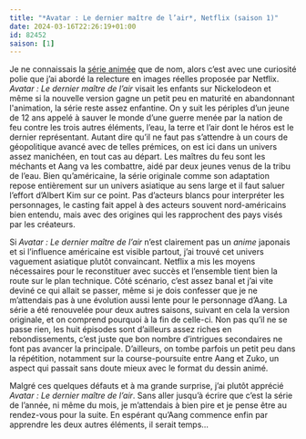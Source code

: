 ```yaml
---
title: "*Avatar : Le dernier maître de l’air*, Netflix (saison 1)"
date: 2024-03-16T22:26:19+01:00
id: 82452 
saison: [1]
---
```


Je ne connaissais la [série animée](https://nicolasfurno.fr/serie/avatar-dernier-maitre-air-nickelodeon/) que de nom, alors c’est avec une curiosité polie que j’ai abordé la relecture en images réelles proposée par Netflix. *Avatar : Le dernier maître de l’air* visait les enfants sur ‌Nickelodeon et même si la nouvelle version gagne un petit peu en maturité en abandonnant l'animation, la série reste assez enfantine. On y suit les périples d’un jeune de 12 ans appelé à sauver le monde d’une guerre menée par la nation de feu contre les trois autres éléments, l’eau, la terre et l’air dont le héros est le dernier représentant. Autant dire qu’il ne faut pas s’attendre à un cours de géopolitique avancé avec de telles prémices, on est ici dans un univers assez manichéen, en tout cas au départ. Les maîtres du feu sont les méchants et Aang va les combattre, aidé par deux jeunes venus de la tribu de l’eau. Bien qu’américaine, la série originale comme son adaptation repose entièrement sur un univers asiatique au sens large et il faut saluer l’effort d’Albert Kim sur ce point. Pas d’acteurs blancs pour interpréter les personnages, le casting fait appel à des acteurs souvent nord-américains bien entendu, mais avec des origines qui les rapprochent des pays visés par les créateurs. 

Si *Avatar : Le dernier maître de l’air* n’est clairement pas un *anime* japonais et si l’influence américaine est visible partout, j’ai trouvé cet univers vaguement asiatique plutôt convaincant. Netflix a mis les moyens nécessaires pour le reconstituer avec succès et l’ensemble tient bien la route sur le plan technique. Côté scénario, c’est assez banal et j’ai vite deviné ce qui allait se passer, même si je dois confesser que je ne m’attendais pas à une évolution aussi lente pour le personnage d’Aang. La série a été renouvelée pour deux autres saisons, suivant en cela la version originale, et on comprend pourquoi à la fin de celle-ci. Non pas qu’il ne se passe rien, les huit épisodes sont d’ailleurs assez riches en rebondissements, c’est juste que bon nombre d’intrigues secondaires ne font pas avancer la principale. D’ailleurs, on tombe parfois un petit peu dans la répétition, notamment sur la course-poursuite entre Aang et Zuko, un aspect qui passait sans doute mieux avec le format du dessin animé. 

Malgré ces quelques défauts et à ma grande surprise, j’ai plutôt apprécié *Avatar : Le dernier maître de l’air*. Sans aller jusqu’à écrire que c’est la série de l’année, ni même du mois, je m’attendais à bien pire et je pense être au rendez-vous pour la suite. En espérant qu’Aang commence enfin par apprendre les deux autres éléments, il serait temps…

